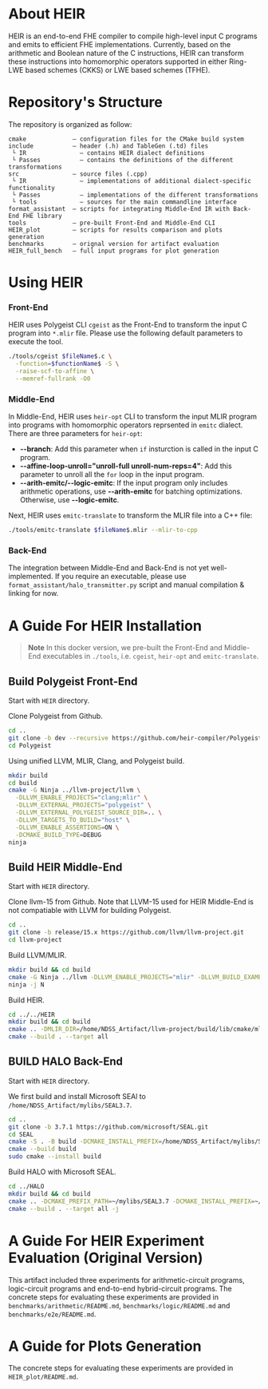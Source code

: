 # About HEIR
HEIR is an end-to-end FHE compiler to compile high-level input 
C programs and emits to efficient FHE implementations. Currently, 
based on the arithmetic and Boolean nature of the C
instructions, HEIR can transform these instructions into 
homomorphic operators supported in either Ring-LWE based schemes (CKKS)
or LWE based schemes (TFHE).

# Repository's Structure
The repository is organized as follow:
```
cmake             – configuration files for the CMake build system
include           – header (.h) and TableGen (.td) files
 └ IR               – contains HEIR dialect definitions
 └ Passes           – contains the definitions of the different transformations
src               – source files (.cpp)
 └ IR               – implementations of additional dialect-specific functionality
 └ Passes           – implementations of the different transformations
 └ tools            – sources for the main commandline interface
format_assistant  – scripts for integrating Middle-End IR with Back-End FHE library
tools             – pre-built Front-End and Middle-End CLI
HEIR_plot         – scripts for results comparison and plots generation 
benchmarks        – orignal version for artifact evaluation
HEIR_full_bench   – full input programs for plot generation
```

# Using HEIR
### Front-End
HEIR uses Polygeist CLI `cgeist` as the Front-End to transform
the input C program into `*.mlir` file. Please use the 
following default parameters to execute the tool.
```sh
./tools/cgeist $fileName$.c \
  -function=$functionName$ -S \
  -raise-scf-to-affine \
  --memref-fullrank -O0
```
### Middle-End
In Middle-End, HEIR uses `heir-opt` CLI to transform the input
MLIR program into programs with homomorphic operators 
reprsented in `emitc` dialect. There are three parameters for 
`heir-opt`:

+ **--branch**: Add this parameter when `if` insturction is 
called in the input C program.
+ **--affine-loop-unroll="unroll-full unroll-num-reps=4"**: 
Add this parameter to unroll all the `for` loop in the 
input program.
+ **--arith-emitc/--logic-emitc**: If the input program only includes arithmetic operations, use **--arith-emitc** for batching optimizations. Otherwise, use **--logic-emitc**.  

Next, HEIR uses `emitc-translate` to transform the MLIR file
into a C++ file:
```sh
./tools/emitc-translate $fileName$.mlir --mlir-to-cpp
```
### Back-End
The integration between Middle-End and Back-End is not yet 
well-implemented. If you require an executable, please use 
`format_assistant/halo_transmitter.py` script and manual 
compilation & linking for now.

# A Guide For HEIR Installation
> **Note**
> In this docker version, we pre-built the Front-End and Middle-End
> executables in `./tools`, i.e. `cgeist`, `heir-opt` and `emitc-translate`.  
## Build Polygeist Front-End
Start with ``HEIR`` directory.

Clone Polygeist from Github.
```sh
cd ..
git clone -b dev --recursive https://github.com/heir-compiler/Polygeist
cd Polygeist
```
Using unified LLVM, MLIR, Clang, and Polygeist build.
```sh
mkdir build
cd build
cmake -G Ninja ../llvm-project/llvm \
  -DLLVM_ENABLE_PROJECTS="clang;mlir" \
  -DLLVM_EXTERNAL_PROJECTS="polygeist" \
  -DLLVM_EXTERNAL_POLYGEIST_SOURCE_DIR=.. \
  -DLLVM_TARGETS_TO_BUILD="host" \
  -DLLVM_ENABLE_ASSERTIONS=ON \
  -DCMAKE_BUILD_TYPE=DEBUG
ninja
```

## Build HEIR Middle-End
Start with ``HEIR`` directory.

Clone llvm-15 from Github. Note that LLVM-15 used for HEIR Middle-End is not compatiable with LLVM for building Polygeist.
```sh
cd ..
git clone -b release/15.x https://github.com/llvm/llvm-project.git
cd llvm-project
```
Build LLVM/MLIR.
```sh
mkdir build && cd build
cmake -G Ninja ../llvm -DLLVM_ENABLE_PROJECTS="mlir" -DLLVM_BUILD_EXAMPLES=ON -DLLVM_TARGETS_TO_BUILD="X86" -DCMAKE_BUILD_TYPE=Release -DLLVM_ENABLE_ASSERTIONS=ON -DLLVM_INSTALL_UTILS=ON
ninja -j N
```

Build HEIR.
```sh
cd ../../HEIR
mkdir build && cd build
cmake .. -DMLIR_DIR=/home/NDSS_Artifact/llvm-project/build/lib/cmake/mlir
cmake --build . --target all
```

## BUILD HALO Back-End
Start with ``HEIR`` directory.

We first build and install Microsoft SEAl to ``/home/NDSS_Artifact/mylibs/SEAL3.7``.
```sh
cd ..
git clone -b 3.7.1 https://github.com/microsoft/SEAL.git
cd SEAL
cmake -S . -B build -DCMAKE_INSTALL_PREFIX=/home/NDSS_Artifact/mylibs/SEAL3.7 -DSEAL_USE_INTEL_HEXL=ON
cmake --build build
sudo cmake --install build
```
Build HALO with Microsoft SEAL.
```sh
cd ../HALO
mkdir build && cd build
cmake .. -DCMAKE_PREFIX_PATH=~/mylibs/SEAL3.7 -DCMAKE_INSTALL_PREFIX=~/mylibs/SEAL3.7 -DCMAKE_BUILD_TYPE=Release
cmake --build . --target all -j
```

# A Guide For HEIR Experiment Evaluation (Original Version)
This artifact included three experiments for arithmetic-circuit programs, logic-circuit programs and end-to-end hybrid-circuit programs.
The concrete steps for evaluating these experiments are provided in ``benchmarks/arithmetic/README.md``, ``benchmarks/logic/README.md`` and ``benchmarks/e2e/README.md``.

# A Guide for Plots Generation
The concrete steps for evaluating these experiments are 
provided in ``HEIR_plot/README.md``.